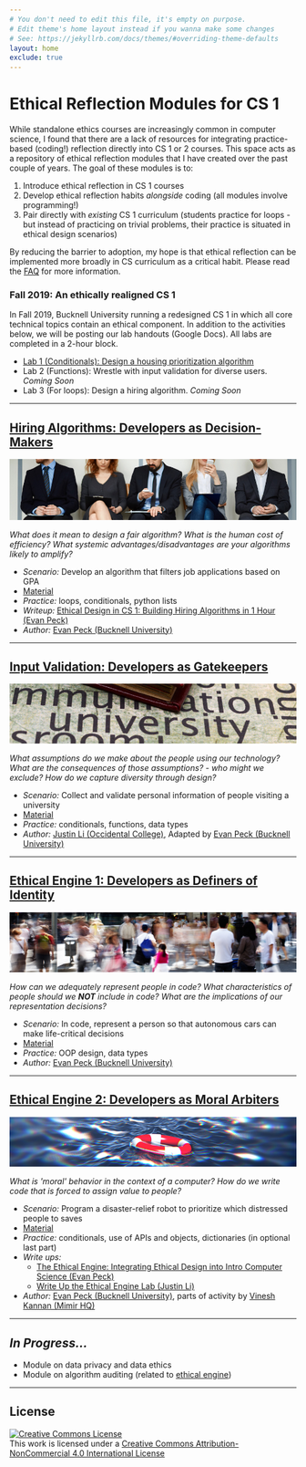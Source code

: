 ```yaml
---
# You don't need to edit this file, it's empty on purpose.
# Edit theme's home layout instead if you wanna make some changes
# See: https://jekyllrb.com/docs/themes/#overriding-theme-defaults
layout: home
exclude: true
---
```


# Ethical Reflection Modules for CS 1

While standalone ethics courses are increasingly common in computer science, I found that there are a lack of resources for integrating practice-based (coding!) reflection directly into CS 1 or 2 courses. This space acts as a repository of ethical reflection modules that I have created over the past couple of years. The goal of these modules is to:
1. Introduce ethical reflection in CS 1 courses
2. Develop ethical reflection habits _alongside_ coding (all modules involve programming!)
3. Pair directly with _existing_ CS 1 curriculum (students practice for loops - but instead of practicing on trivial problems, their practice is situated in ethical design scenarios)

By reducing the barrier to adoption, my hope is that ethical reflection can be implemented more broadly in CS curriculum as a critical habit. Please read the [FAQ](docs/faq.html) for more information.

### Fall 2019: An ethically realigned CS 1
In Fall 2019, Bucknell University running a redesigned CS 1 in which all core technical topics contain an ethical component. In addition to the activities below, we will be posting our lab handouts (Google Docs). All labs are completed in a 2-hour block.

- [Lab 1 (Conditionals): Design a housing prioritization algorithm](https://docs.google.com/document/d/1HsRSC3H_u6KcQhv2y9cWyrYV3xpvvBUcAvoaH-FsG0I/edit?usp=sharing)
- Lab 2 (Functions): Wrestle with input validation for diverse users. _Coming Soon_
- Lab 3 (For loops): Design a hiring algorithm. _Coming Soon_

--------------------
## [Hiring Algorithms: Developers as Decision-Makers](modules/hiring)

![ethical hiring](modules/hiring/img/hiring.jpg)

_What does it mean to design a fair algorithm? What is the human cost of efficiency? What systemic advantages/disadvantages are your algorithms likely to amplify?_
- *Scenario:* Develop an algorithm that filters job applications based on GPA
- [Material](modules/hiring)
- *Practice:* loops, conditionals, python lists
- *Writeup:* [Ethical Design in CS 1: Building Hiring Algorithms in 1 Hour (Evan Peck)](https://medium.com/bucknell-hci/ethical-design-in-cs-1-building-hiring-algorithms-in-1-hour-41d8c913859f)
- *Author:* [Evan Peck (Bucknell University)](http://www.eg.bucknell.edu/~emp017/)

--------------------
## [Input Validation: Developers as Gatekeepers](modules/input)
![university](modules/input/img/university.jpg)

_What assumptions do we make about the people using our technology? What are the consequences of those assumptions? - who might we exclude? How do we capture diversity through design?_
- *Scenario:* Collect and validate personal information of people visiting a university
- [Material](modules/input)
- *Practice:* conditionals, functions, data types
- *Author:* [Justin Li (Occidental College)](https://justinnhli.com/), Adapted by [Evan Peck (Bucknell University)](http://www.eg.bucknell.edu/~emp017/)

--------------------
## [Ethical Engine 1: Developers as Definers of Identity](modules/ethicalengine1)
![rescue](modules/ethicalengine1/img/people.jpg)

_How can we adequately represent people in code? What characteristics of people should we **NOT** include in code? What are the implications of our representation decisions?_

- *Scenario:* In code, represent a person so that autonomous cars can make life-critical decisions
- [Material](modules/ethicalengine1)
- *Practice:* OOP design, data types
- *Author:* [Evan Peck (Bucknell University)](http://www.eg.bucknell.edu/~emp017/)

--------------------
## [Ethical Engine 2: Developers as Moral Arbiters](modules/ethicalengine2)
![rescue](modules/ethicalengine2/img/rescue.jpg)

_What is 'moral' behavior in the context of a computer? How do we write code that is forced to assign value to people?_
- *Scenario:* Program a disaster-relief robot to prioritize which distressed people to saves
- [Material](modules/ethicalengine2)
- *Practice:* conditionals, use of APIs and objects, dictionaries (in optional last part)
- *Write ups:*
  - [The Ethical Engine: Integrating Ethical Design into Intro Computer Science (Evan Peck)](https://medium.com/bucknell-hci/ethical-design-in-cs-1-building-hiring-algorithms-in-1-hour-41d8c913859f)
  - [Write Up the Ethical Engine Lab (Justin Li)](https://howtostartacsdept.wordpress.com/2018/01/13/step-86-write-up-the-ethical-engine-lab/)
- *Author:* [Evan Peck (Bucknell University)](http://www.eg.bucknell.edu/~emp017/), parts of activity by [Vinesh Kannan (Mimir HQ)](https://github.com/vingkan)

---------------------
<!-- ## [Data is Money (CS1): Computers as Privacy Gatekeepers](modules/ethicalengine2) -->

## _In Progress..._
- Module on data privacy and data ethics
- Module on algorithm auditing (related to [ethical engine]((https://medium.com/bucknell-hci/ethical-design-in-cs-1-building-hiring-algorithms-in-1-hour-41d8c913859f)))


<!-- ## Other Resources
- [ACM Code of Ethics](https://www.acm.org/code-of-ethics)
- [Ethics in Technology Practice](https://www.scu.edu/ethics-in-technology-practice/) -->
---------------------

## License
<a rel="license" href="http://creativecommons.org/licenses/by-nc/4.0/"><img alt="Creative Commons License" style="border-width:0" src="https://i.creativecommons.org/l/by-nc/4.0/88x31.png" /></a><br />This work is licensed under a <a rel="license" href="http://creativecommons.org/licenses/by-nc/4.0/">Creative Commons Attribution-NonCommercial 4.0 International License</a>
